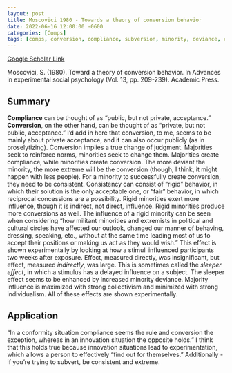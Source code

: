 ```yaml
---
layout: post
title: Moscovici 1980 - Towards a theory of conversion behavior
date: 2022-06-16 12:00:00 -0600
categories: [Comps]
tags: [comps, conversion, compliance, subversion, minority, deviance, consistency]
---
```

[Google Scholar Link](https://scholar.google.com/scholar?hl=en&as_sdt=0%2C45&q=towards+a+theory+of+conversion+behavior&btnG=)

Moscovici, S. (1980). Toward a theory of conversion behavior. In Advances in experimental social psychology (Vol. 13, pp. 209-239). Academic Press.

## Summary
**Compliance** can be thought of as “public, but not private, acceptance.”  **Conversion**, on the other hand, can be thought of as “private, but not public, acceptance.”  I’d add in here that conversion, to me, seems to be mainly about private acceptance, and it can also occur publicly (as in proselytizing).  Conversion implies a true change of judgment.  Majorities seek to reinforce norms, minorities seek to change them.  Majorities create compliance, while minorities create conversion.  The more deviant the minority, the more extreme will be the conversion (though, I think, it might happen with less people).  For a minority to successfully create conversion, they need to be consistent.  Consistency can consist of “rigid” behavior, in which their solution is the only acceptable one, or “fair” behavior, in which reciprocal concessions are a possibility.  Rigid minorities exert more influence, though it is indirect, not direct, influence.  Rigid minorities produce more conversions as well.  The influence of a rigid minority can be seen when considering “how militant minorities and extremists in political and cultural circles have affected our outlook, changed our manner of behaving, dressing, speaking, etc., without at the same time leading most of us to accept their positions or making us act as they would wish.”  This effect is shown experimentally by looking at how a stimuli influenced participants two weeks after exposure.  Effect, measured directly, was insignificant, but effect, measured _indirectly_, was large.  This is sometimes called the _sleeper effect_, in which a stimulus has a delayed influence on a subject.  The sleeper effect seems to be enhanced by increased minority deviance.  Majority influence is maximized with strong collectivism and minimized with strong individualism.  All of these effects are shown experimentally.

## Application
“In a conformity situation compliance seems the rule and conversion the exception, whereas in an innovation situation the opposite holds.”  I think that this holds true because innovation situations lead to experimentation, which allows a person to effectively “find out for themselves.”  Additionally - if you’re trying to subvert, be consistent and extreme.